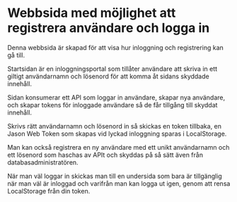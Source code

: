 # Webbsida med möjlighet att registrera användare och logga in

Denna webbsida är skapad för att visa hur inloggning och registrering kan gå till.

Startsidan är en inloggningsportal som tillåter användare att skriva in ett giltigt användarnamn och lösenord för att komma åt sidans skyddade innehåll.

Sidan konsumerar ett API som loggar in användare, skapar nya användare, och skapar tokens för inloggade användare så de får tillgång till skyddat innehåll. 

Skrivs rätt användarnamn och lösenord in så skickas en token tillbaka, en Jason Web Token som skapas vid lyckad inloggning sparas i LocalStorage.

Man kan också registrera en ny användare med ett unikt användarnamn och ett lösenord som haschas av APIt och skyddas på så sätt även från databasadministratören.

När man väl loggar in skickas man till en undersida som bara är tillgänglig när man väl är inloggad och varifrån man kan logga ut igen, genom att rensa LocalStorage från din token.